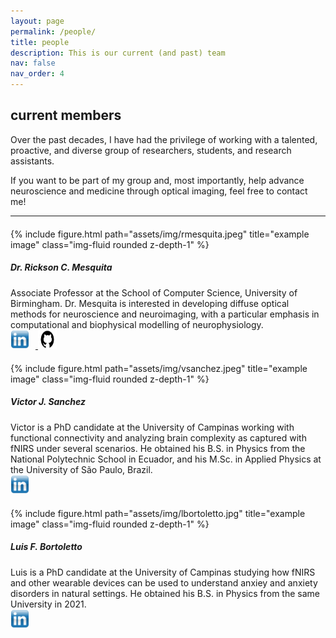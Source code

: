 ```yaml
---
layout: page
permalink: /people/
title: people
description: This is our current (and past) team
nav: false
nav_order: 4
---
```


## current members

Over the past decades, I have had the privilege of working with a talented, proactive, and diverse group of researchers, students, and research assistants. 

If you want to be part of my group and, most importantly, help advance neuroscience and medicine through optical imaging, feel free to contact me! 

---

<div class="row justify-content-sm-center" style="margin-top: 20px;">
    <div class="col-sm-4 mt-3 mt-md-0">
        {% include figure.html path="assets/img/rmesquita.jpeg" title="example image" class="img-fluid rounded z-depth-1" %}
    </div>
    <div class="col-sm-8 mt-3 mt-md-0">
        <h5><strong>Dr. Rickson C. Mesquita</strong></h5>
        Associate Professor at the School of Computer Science, University of Birmingham. Dr. Mesquita is interested in developing diffuse optical methods for neuroscience and neuroimaging, with a particular emphasis in computational and biophysical modelling of neurophysiology.
        <div class="mt-3">
            <a href="https://www.linkedin.com/in/rickson-mesquita/" target="_blank">
                <img src="../assets/img/linkedin-logo.png" alt="LinkedIn" style="width: 30px; height: 30px; margin-right: 10px;">
            </a>
            <a href="https://github.com/rcmesquita" target="_blank">
                <img src="../assets/img/github-logo.jpg" alt="GitHub" style="width: 30px; height: 30px;">
            </a>
        </div>
    </div>
</div>

<div class="row justify-content-sm-center" style="margin-top: 20px;">
    <div class="col-sm-4 mt-3 mt-md-0">
        {% include figure.html path="assets/img/vsanchez.jpeg" title="example image" class="img-fluid rounded z-depth-1" %}
    </div>
    <div class="col-sm-8 mt-3 mt-md-0">
        <h5><strong>Victor J. Sanchez</strong></h5>
        Victor is a PhD candidate at the University of Campinas working with functional connectivity and analyzing brain complexity as captured with fNIRS under several scenarios. He obtained his B.S. in Physics from the National Polytechnic School in Ecuador, and his M.Sc. in Applied Physics at the University of São Paulo, Brazil.
        <div class="mt-3">
            <a href="https://www.linkedin.com/in/v%C3%ADctor-s%C3%A1nchez-429277107/" target="_blank">
                <img src="../assets/img/linkedin-logo.png" alt="LinkedIn" style="width: 30px; height: 30px; margin-right: 10px;">
            </a>
        </div>
    </div>
</div>



<div class="row justify-content-sm-center" style="margin-top: 20px;">
    <div class="col-sm-4 mt-3 mt-md-0">
        {% include figure.html path="assets/img/lbortoletto.jpg" title="example image" class="img-fluid rounded z-depth-1" %}
    </div>
    <div class="col-sm-8 mt-3 mt-md-0">
        <h5><strong>Luis F. Bortoletto</strong></h5>
        Luis is a PhD candidate at the University of Campinas studying how fNIRS and other wearable devices can be used to understand anxiey and anxiety disorders in natural settings. He obtained his B.S. in Physics from the same University in 2021.
        <div class="mt-3">
            <a href="https://www.linkedin.com/in/luis-felipe-bortoletto-756723237/" target="_blank">
                <img src="../assets/img/linkedin-logo.png" alt="LinkedIn" style="width: 30px; height: 30px; margin-right: 10px;">
            </a>
        </div>
    </div>
</div>


